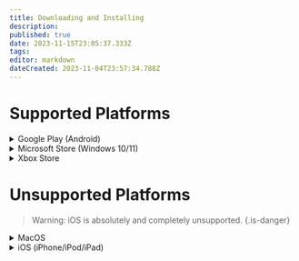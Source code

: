 ```yaml
---
title: Downloading and Installing
description: 
published: true
date: 2023-11-15T23:05:37.333Z
tags: 
editor: markdown
dateCreated: 2023-11-04T23:57:34.788Z
---
```


# Supported Platforms
<details>
<summary> <i class="fab fa-google-play"></i> Google Play (Android)</summary>

## Requirements
- An Android device with Google Play installed
- A [Google Account](https://accounts.google.com/signup/)

## Installing Sitekick Remastered
1. Open the Google Play Store.
2. Search for "Sitekick Remastered".
3. Tap "Sitekick Remastered", then tap "Install"
</details>

<details>
<summary> <i class="fab fa-windows"></i> Microsoft Store (Windows 10/11)</summary>

## Requirements
- A Windows 10 or 11 computer
- A [Microsoft Account](https://signup.live.com/)
  
## Installing Sitekick Remastered
1. From your Windows 10 or 11 computer, click [here](ms-windows-store://pdp/?productid=9P7KL6QQLP4X) and open the Microsoft Store if prompted.
2. Click "Get" and wait for the download to complete.
3. Click "Play".
</details>
<details>
<summary> <i class="fab fa-xbox"></i> Xbox Store</summary>

## Requirements
- An Xbox One (Original, Series X/S, or similar)
- An [Xbox Account](https://signup.live.com/)

## Installing Sitekick Remastered
1. Go to the Xbox Store, search for Sitekick Remastered.
2. Select "Get" and wait for the download to complete.
3. Select "Play".
</details>

# Unsupported Platforms
> Warning:	iOS is absolutely and completely unsupported.
{.is-danger}

<details>
<summary> <i class="fab fa-apple"></i> MacOS</summary>

## Bluestacks?
Sitekick does not natively support Mac computers. However, Bluestacks (a program that emulates Android) is available on Mac. You can install Bluestacks on your Mac, then install Sitekick within the emulator.

## Bluestacks Installation Steps
1. Download Bluestacks 4 for MacOS [here](https://www.bluestacks.com/download.html).
2. Double click the downloaded BlueStacksInstaller.dmg, then double click the "BlueStacks Installer" icon.
3. Select "Open", accept the software license, and click "Install Now", then enter your password if prompted.
4. Select your language, click "Let's Go".
5. Login with your Google account (Create one if you don't have one already).

## Sitekick Remastered Installation Steps
1. Open Bluestacks.
2. Open the Google Play Store, then search for "Sitekick Remastered".
3. Select "Sitekick Remastered", then click "Install".  When the install is complete, Sitekick should be on your Bluestacks home screen.
</details>


<details>
<summary> <i class="fab fa-app-store"></i> iOS (iPhone/iPod/iPad)</summary>

## Absolutely and Completely Unsupported
Sitekick Remastered is not available for iOS devices.  It is only available on Android, Windows, and Xbox.  You can however install an Android emulator on an iOS device as long as you have a **jailbroken** device.  If you don't have a jailbroken device, you will be unable to play.

If you're comfortable with Jailbreaking your iOS device, you may be able to install UTM (iOS 11 or higher), install an Android emulator, then install Sitekick Remastered from within the emulator.

We don't provide any support or how-to for jailbreaking your device or installing UTM, but you can read more about each below:

Jailbreaking information can be found on[TheiPhoneWiki.com](https://www.theiphonewiki.com/wiki/Jailbreak)
UTM documentation can be found on [getutm.app](https://docs.getutm.app/)
</details>